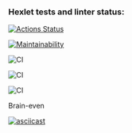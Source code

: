 ### Hexlet tests and linter status:
[![Actions Status](https://github.com/Igor-Klein/frontend-project-lvl1/workflows/hexlet-check/badge.svg)](https://github.com/Igor-Klein/frontend-project-lvl1/actions)

[![Maintainability](https://api.codeclimate.com/v1/badges/c8a12f3705d8572c0cfc/maintainability)](https://codeclimate.com/github/Igor-Klein/frontend-project-lvl1/maintainability)

![CI](https://github.com/Igor-Klein/frontend-project-lvl1/workflows/CI/badge.svg)

![CI](https://github.com/Igor-Klein/frontend-project-lvl1/workflows/CI/badge.svg?branch=main)

![CI](https://github.com/Igor-Klein/frontend-project-lvl1/workflows/CI/badge.svg?branch=master)

Brain-even

[![asciicast](https://asciinema.org/a/1QcqQ8PBB4fiBNGJjIZmlXzNe.svg)](https://asciinema.org/a/1QcqQ8PBB4fiBNGJjIZmlXzNe)